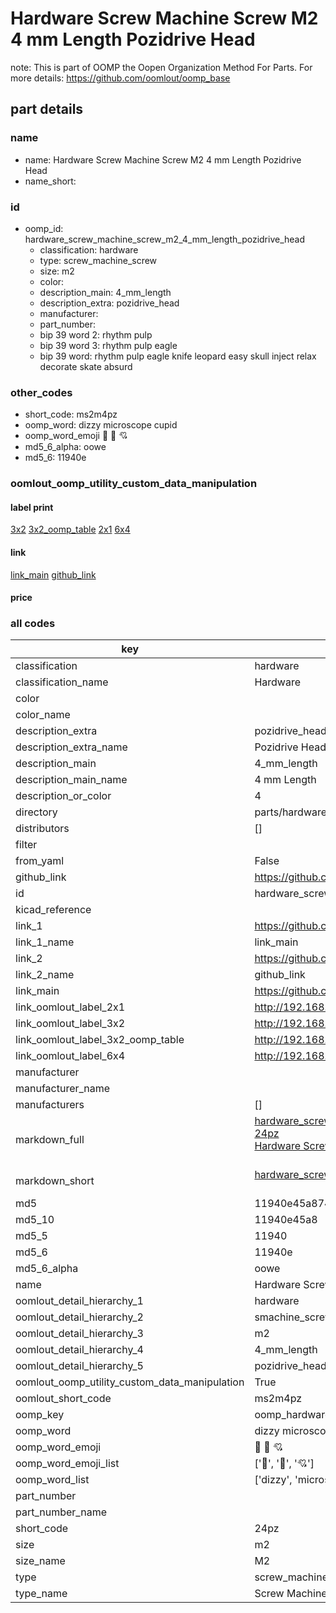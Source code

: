 # Hardware Screw Machine Screw M2 4 mm Length Pozidrive Head  

note: This is part of OOMP the Oopen Organization Method For Parts. For more details: https://github.com/oomlout/oomp_base

##  part details





### name
* name: Hardware Screw Machine Screw M2 4 mm Length Pozidrive Head
* name_short: 
### id
* oomp_id: hardware_screw_machine_screw_m2_4_mm_length_pozidrive_head
  * classification: hardware
  * type: screw_machine_screw
  * size: m2
  * color: 
  * description_main: 4_mm_length
  * description_extra: pozidrive_head
  * manufacturer: 
  * part_number: 
  * bip 39 word 2: rhythm pulp
  * bip 39 word 3: rhythm pulp eagle
  * bip 39 word: rhythm pulp eagle knife leopard easy skull inject relax decorate skate absurd

### other_codes
* short_code: ms2m4pz
* oomp_word: dizzy microscope cupid
* oomp_word_emoji :dizzy: :microscope: :cupid:
* md5_6_alpha: oowe
* md5_6: 11940e






### oomlout_oomp_utility_custom_data_manipulation
#### label print
[3x2](http://192.168.1.245:1112/?label=oomp%20oowe)
[3x2_oomp_table](http://192.168.1.107:1112/?label=oomp%20oowe)
[2x1](http://192.168.1.242:1112/?label=oomp%20oowe)
[6x4](http://192.168.1.55:1112/?label=oomp%20oowe)    

#### link

[link_main](https://github.com/oomlout/oomlout_oomp_current_version_messy/tree/main/parts/hardware_screw_machine_screw_m2_4_mm_length_pozidrive_head) [github_link](https://github.com/oomlout/oomlout_oomp_part_src/tree/main/parts/hardware_screw_machine_screw_m2_4_mm_length_pozidrive_head)                             

#### price







### all codes 
| key | value |  
| --- | --- |  
| classification | hardware |  
| classification_name | Hardware |  
| color |  |  
| color_name |  |  
| description_extra | pozidrive_head |  
| description_extra_name | Pozidrive Head |  
| description_main | 4_mm_length |  
| description_main_name | 4 mm Length |  
| description_or_color | 4 |  
| directory | parts/hardware_screw_machine_screw_m2_4_mm_length_pozidrive_head |  
| distributors | [] |  
| filter |  |  
| from_yaml | False |  
| github_link | https://github.com/oomlout/oomlout_oomp_part_src/tree/main/parts/hardware_screw_machine_screw_m2_4_mm_length_pozidrive_head |  
| id | hardware_screw_machine_screw_m2_4_mm_length_pozidrive_head |  
| kicad_reference |  |  
| link_1 | https://github.com/oomlout/oomlout_oomp_current_version_messy/tree/main/parts/hardware_screw_machine_screw_m2_4_mm_length_pozidrive_head |  
| link_1_name | link_main |  
| link_2 | https://github.com/oomlout/oomlout_oomp_part_src/tree/main/parts/hardware_screw_machine_screw_m2_4_mm_length_pozidrive_head |  
| link_2_name | github_link |  
| link_main | https://github.com/oomlout/oomlout_oomp_current_version_messy/tree/main/parts/hardware_screw_machine_screw_m2_4_mm_length_pozidrive_head |  
| link_oomlout_label_2x1 | http://192.168.1.242:1112/?label=oomp%20oowe |  
| link_oomlout_label_3x2 | http://192.168.1.245:1112/?label=oomp%20oowe |  
| link_oomlout_label_3x2_oomp_table | http://192.168.1.107:1112/?label=oomp%20oowe |  
| link_oomlout_label_6x4 | http://192.168.1.55:1112/?label=oomp%20oowe |  
| manufacturer |  |  
| manufacturer_name |  |  
| manufacturers | [] |  
| markdown_full | [hardware_screw_machine_screw_m2_4_mm_length_pozidrive_head](https://github.com/oomlout/oomlout_oomp_current_version_messy/tree/main/parts/hardware_screw_machine_screw_m2_4_mm_length_pozidrive_head)<br>[24pz](https://github.com/oomlout/oomlout_oomp_current_version_messy/tree/main/parts/hardware_screw_machine_screw_m2_4_mm_length_pozidrive_head)<br>[Hardware Screw Machine Screw M2 4 Mm Length Pozidrive Head](https://github.com/oomlout/oomlout_oomp_current_version_messy/tree/main/parts/hardware_screw_machine_screw_m2_4_mm_length_pozidrive_head)<br><br> |  
| markdown_short | [hardware_screw_machine_screw_m2_4_mm_length_pozidrive_head](https://github.com/oomlout/oomlout_oomp_current_version_messy/tree/main/parts/hardware_screw_machine_screw_m2_4_mm_length_pozidrive_head)<br><br> |  
| md5 | 11940e45a8741959174027ba8a2b5dc6 |  
| md5_10 | 11940e45a8 |  
| md5_5 | 11940 |  
| md5_6 | 11940e |  
| md5_6_alpha | oowe |  
| name | Hardware Screw Machine Screw M2 4 mm Length Pozidrive Head |  
| oomlout_detail_hierarchy_1 | hardware |  
| oomlout_detail_hierarchy_2 | smachine_screw |  
| oomlout_detail_hierarchy_3 | m2 |  
| oomlout_detail_hierarchy_4 | 4_mm_length |  
| oomlout_detail_hierarchy_5 | pozidrive_head |  
| oomlout_oomp_utility_custom_data_manipulation | True |  
| oomlout_short_code | ms2m4pz |  
| oomp_key | oomp_hardware_screw_machine_screw_m2_4_mm_length_pozidrive_head |  
| oomp_word | dizzy microscope cupid |  
| oomp_word_emoji | :dizzy: :microscope: :cupid: |  
| oomp_word_emoji_list | [':dizzy:', ':microscope:', ':cupid:'] |  
| oomp_word_list | ['dizzy', 'microscope', 'cupid'] |  
| part_number |  |  
| part_number_name |  |  
| short_code | 24pz |  
| size | m2 |  
| size_name | M2 |  
| type | screw_machine_screw |  
| type_name | Screw Machine Screw |  
